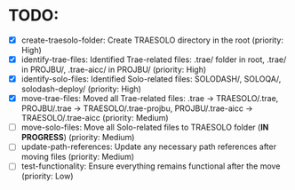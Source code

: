 # TODO:

- [x] create-traesolo-folder: Create TRAESOLO directory in the root (priority: High)
- [x] identify-trae-files: Identified Trae-related files: .trae/ folder in root, .trae/ in PROJBU/, .trae-aicc/ in PROJBU/ (priority: High)
- [x] identify-solo-files: Identified Solo-related files: SOLODASH/, SOLOQA/, solodash-deploy/ (priority: High)
- [x] move-trae-files: Moved all Trae-related files: .trae -> TRAESOLO/.trae, PROJBU/.trae -> TRAESOLO/.trae-projbu, PROJBU/.trae-aicc -> TRAESOLO/.trae-aicc (priority: Medium)
- [ ] move-solo-files: Move all Solo-related files to TRAESOLO folder (**IN PROGRESS**) (priority: Medium)
- [ ] update-path-references: Update any necessary path references after moving files (priority: Medium)
- [ ] test-functionality: Ensure everything remains functional after the move (priority: Low)
